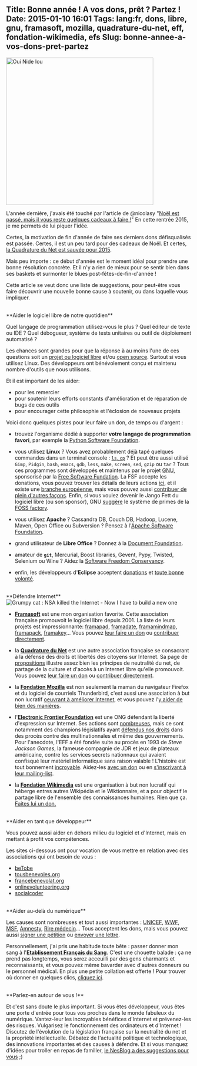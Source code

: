 Title: Bonne année ! A vos dons, prêt ? Partez !
Date: 2015-01-10 16:01
Tags: lang:fr, dons, libre, gnu, framasoft, mozilla, quadrature-du-net, eff, fondation-wikimedia, efs
Slug: bonne-annee-a-vos-dons-pret-partez
---
<img src="/lucas/wwcb/photos/SuperDupont_OuiNideIou.jpg" style="height:400px" alt="Oui Nide Iou" title="SuperDupont par Gotlib">

L'année dernière, j'avais été touché par l'article de @nicolasy "[Noël est passé, mais il vous reste quelques cadeaux à faire !](http://artimuses.be/2013/12/noel-est-passe-mais-il-vous-reste-quelques-cadeaux-a-faire/)" En cette rentrée 2015, je me permets de lui piquer l'idée.

Certes, la motivation de fin d'année de faire ses derniers dons défisqualisés est passée. Certes, il est un peu tard pour des cadeaux de Noël. Et certes, [la Quadrature du Net est sauvée pour 2015](http://www.nextinpact.com/news/91483-menacee-disparition-la-quadrature-net-lance-appel-aux-dons.htm).

Mais peu importe : ce début d'année est le moment idéal pour prendre une bonne résolution concrète. Et il n'y a rien de mieux pour se sentir bien dans ses baskets et surmonter le blues post-fêtes-de-fin-d'année !

Cette article se veut donc une liste de suggestions, pour peut-être vous faire découvrir une nouvelle bonne cause à soutenir, ou dans laquelle vous impliquer.

<br>
**Aider le logiciel libre de notre quotidien**

Quel langage de programmation utilisez-vous le plus ? Quel éditeur de texte ou IDE ? Quel débogueur, système de tests unitaires ou outil de déploiement automatisé ?

Les chances sont grandes pour que la réponse à au moins l'une de ces questions soit un [projet ou logiciel libre](http://fr.wikipedia.org/wiki/Logiciel_libre) et/ou [open source](http://fr.wikipedia.org/wiki/Open_source). Surtout si vous utilisez Linux. Des développeurs ont bénévolement conçu et maintenu nombre d'outils que nous utilisons.

Et il est important de les aider:

- pour les remercier
- pour soutenir leurs efforts constants d'amélioration et de réparation de bugs de ces outils
- pour encourager cette philosophie et l'éclosion de nouveaux projets

Voici donc quelques pistes pour leur faire un don, de temps ou d'argent :

- trouvez l'organisme dédié à supporter **votre langage de programmation favori**, par exemple la [Python Software Foundation](//www.python.org/psf/donations/).

- vous utilisez **Linux** ? Vous avez probablement déjà tapé quelques commandes dans un terminal console : [`ls`, `cp`](http://en.wikipedia.org/wiki/GNU_Core_Utilities) ? Et peut être aussi utilisé `Gimp`, `Pidgin`, `bash`, `emacs`, `gdb`, `less`, `make`, `screen`, `sed`, `gzip` ou `tar` ? Tous ces programmes sont développés et maintenus par le projet [GNU](http://www.gnu.org), sponsorisé par la [Free Software Fundation](http://www.fsf.org/). La FSF accepte les donations, vous pouvez trouver les détails de leurs actions [ici](http://www.fsf.org/campaigns/), et il existe une [branche européenne](//fsfe.org/work.fr.html), mais vous pouvez aussi [contribuer de plein d'autres façons](http://www.gnu.org/server/takeaction.html). Enfin, si vous voulez devenir le Jango Fett du logiciel libre (ou son sponsor), GNU [suggère](http://www.gnu.org/software/hurd/donate.html) le système de primes de la [FOSS factory](http://www.fossfactory.org).

- vous utilisez **Apache** ? Cassandra DB, Couch DB, Hadoop, Lucene, Maven, Open Office ou Subversion ? Pensez à l'[Apache Software Foundation](http://www.apache.org/foundation/contributing.html).

- grand utilisateur de **Libre Office** ? Donnez à la [Document Foundation](http://www.documentfoundation.org/).

- amateur de **`git`**, Mercurial, Boost libraries, Gevent, Pypy, Twisted, Selenium ou Wine ? Aidez la [Software Freedom Conservancy](http://sfconservancy.org/donate/).


- enfin, les développeurs d'**Eclipse** acceptent [donations](http://www.eclipse.org/donate/) et [toute bonne volonté](http://www.eclipse.org/contribute/).

<br>
**Défendre Internet**

<img src="/lucas/wwcb/photos/nsa_killed_Internet_have_to_build_a_gnu_one.jpg" alt="Grumpy cat : NSA killed the Internet - Now I have to build a new one">

- **[Framasoft](//framasoft.org)** est une mon organisation favorite. Cette association française promouvoit le logiciel libre depuis 2001. La liste de leurs projets est impressionnante: [framapad](//framapad.org), [framadate](//framadate.org), [framamindmap](//framindmap.org), [framapack](//www.framapack.org/), [framakey](//www.framakey.org)... Vous pouvez [leur faire un don](//soutenir.framasoft.org) ou [contribuer directement](//contact.framasoft.org/participer/).

- la **[Quadrature du Net](//www.laquadrature.net/fr)** est une autre association française se consacrant à la défense des droits et libertés des citoyens sur Internet. Sa page de [propositions](//www.laquadrature.net/fr/propositions) illustre assez bien les principes de neutralité du net, de partage de la culture et d'accès à un Internet libre qu'elle promouvoit. Vous pouvez [leur faire un don](//soutien.laquadrature.net/) ou [contribuer directement](//www.laquadrature.net/en/how-to-participate).

- la **[Fondation Mozilla](//www.mozilla.org/en-US/foundation/)** est non seulement la maman du navigateur Firefox et du logiciel de courriels Thunderbird, c'est aussi une association à but non lucratif [oeuvrant à améliorer Internet](//www.mozilla.org/fr/mission/), et vous pouvez l'[y aider de bien des manières](//www.mozilla.org/fr/contribute/).

- l'**[Electronic Frontier Foundation](//www.eff.org)** est une ONG défendant la liberté d'expression sur Internet. Ses actions sont [nombreuses](//www.eff.org/issues), mais ce sont notamment des champions législatifs ayant [défendus nos droits](https://www.eff.org/victories) dans des procès contre des multinationnales et même des gouvernements. Pour l'anecdote, l'EFF a été fondée suite au procès en 1993 de _Steve Jackson Games_, la fameuse compagnie de JDR et jeux de plateaux américaine, contre les services secrets nationnaux qui avaient confisqué leur matériel informatique sans raison valable ! L'histoire est tout bonnement [incroyable](http://kotaku.com/5801427/the-day-the-secret-service-raided-a-role-playing-game-company). Aidez-les [avec un don](//supporters.eff.org/donate) ou en [s'inscrivant à leur mailing-list](//act.eff.org/).

- la **[Fondation Wikimedia](http://wikimediafoundation.org/wiki/Accueil)** est une organisation à but non lucratif qui héberge entres autres Wikipédia et le Wiktionnaire, et a pour objectif le partage libre de l'ensemble des connaissances humaines. Rien que ça. [Faites lui un don.](//donate.wikimedia.org/w?title=Special:FundraiserLandingPage&country=FR)

<br>
**Aider en tant que développeur**

Vous pouvez aussi aider en dehors milieu du logiciel et d'Internet, mais en mettant à profit vos compétences.

Les sites ci-dessous ont pour vocation de vous mettre en relation avec des associations qui ont besoin de vous :

- [beTobe](http://www.betobe.org/php/?language_code=fr)
- [tousbenevoles.org](http://www.tousbenevoles.org/trouver-une-mission-benevole?cp=&id_action_type=24&id_public=&q=&age_minimum=0)
- [francebenevolat.org](http://www.francebenevolat.org/benevoles/recherche/assoc-annonce?search[type_mission]=16&search[domaine_action]=&search[localisation]=Ville%2C+code+postal%2C+...&search[keywords]=Mots+cl%C3%A9s%2C+nom+association%2C+...)
- [onlinevolunteering.org](//www.onlinevolunteering.org/fr/org/opportunity_search/?typ=5)
- [socialcoder](http://socialcoder.org/Home/Map)

<br>
**Aider au-delà du numérique**

Les causes sont nombreuses et tout aussi importantes : [UNICEF](http://www.unicef.org/french/), [WWF](http://www.wwf.fr/), [MSF](http://www.msf.org/), [Amnesty](http://www.amnesty.org/fr/how-you-can-help), [Rire médecin](http://www.leriremedecin.org/)... Tous acceptent les dons, mais vous pouvez aussi [signer une pétition](//campaigns.amnesty.org/fr/actions) ou [envoyer une lettre](http://www.amnesty-marseille.fr/spip.php?article25).

Personnellement, j'ai pris une habitude toute bête : passer donner mon sang à l'**[Etablissement Français du Sang](http://www.dondusang.net)**. C'est une chouette balade : ça ne prend pas longtemps, vous serez acceuilli par des gens charmants et reconnaissants, et vous pouvez même bavarder avec d'autres donneurs ou le personnel médical. En plus une petite collation est offerte ! Pour trouver où donner en quelques clics, [cliquez ici](http://www.dondusang.net/rewrite/heading/1000/ou-donner/rechercher-une-collecte.htm).


<br>
**Parlez-en autour de vous !**

Et c'est sans doute le plus important. Si vous êtes développeur, vous êtes une porte d'entrée pour tous vos proches dans le monde fabuleux du numérique.
Vantez-leur les incroyables bénéfices d'Internet et prévenez-les des risques. Vulgarisez le fonctionnement des ordinateurs et d'Internet ! Discutez de l'évolution de la législation française sur la neutralité du net et la propriété intellectuelle. Débatez de l'actualité politique et technologique, des innovations importantes et des causes à défendre.
Et si vous manquez d'idées pour troller en repas de familler, [le NesBlog a des suggestions pour vous](http://www.nesblog.com/la-quadrature-du-net/) ;)
